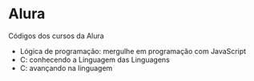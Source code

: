 # Alura
Códigos dos cursos da Alura

* Lógica de programação: mergulhe em programação com JavaScript
* C: conhecendo a Linguagem das Linguagens
* C: avançando na linguagem
